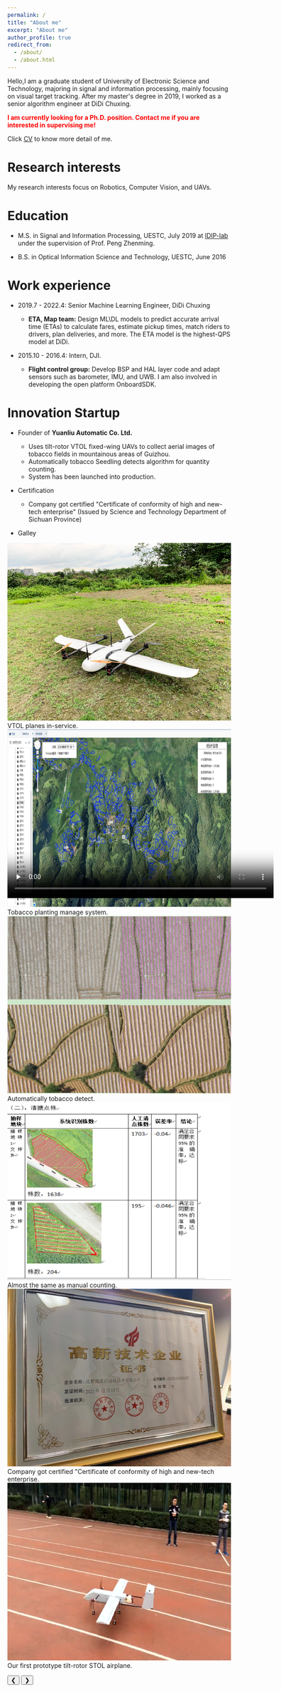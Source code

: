 ```yaml
---
permalink: /
title: "About me"
excerpt: "About me"
author_profile: true
redirect_from: 
  - /about/
  - /about.html
---
```

<link rel="stylesheet" href="https://www.w3schools.com/w3css/4/w3.css">

<script>
var _hmt = _hmt || [];
(function() {
  var hm = document.createElement("script");
  hm.src = "https://hm.baidu.com/hm.js?3e3ac010d74e14b7ea608faa27aacc7d";
  var s = document.getElementsByTagName("script")[0]; 
  s.parentNode.insertBefore(hm, s);
})();
</script>

<!-- Global site tag (gtag.js) - Google Analytics -->
<script async src="https://www.googletagmanager.com/gtag/js?id=G-VZEWKM2DNL"></script>
<script>
  window.dataLayer = window.dataLayer || [];
  function gtag(){dataLayer.push(arguments);}
  gtag('js', new Date());

  gtag('config', 'G-VZEWKM2DNL');
</script>

  Hello,I am a graduate student of University of Electronic Science and Technology, majoring in signal and information processing, mainly focusing on visual target tracking. After my master's degree in 2019, I worked as a senior algorithm engineer at DiDi Chuxing.  
 
  **<font color=red>I am currently looking for a Ph.D. position. Contact me if you are interested in supervising me!</font><br />**

  Click [CV](/cv) to know more detail of me.


Research interests
======
My research interests focus on Robotics, Computer Vision, and UAVs.


Education
======
* M.S. in Signal and Information Processing, UESTC, July 2019 at [IDIP-lab](https://idiplab.uestc.cn/) under the supervision of Prof. Peng Zhenming.

* B.S. in Optical Information Science and Technology, UESTC, June 2016

Work experience
======
*  2019.7 - 2022.4: Senior Machine Learning Engineer, DiDi Chuxing  
   * **ETA, Map team:** Design ML\DL models to predict accurate arrival time (ETAs) to calculate fares, estimate pickup times, match riders to drivers, plan deliveries, and more. The ETA model is the highest-QPS model at DiDi.


* 2015.10 - 2016.4: Intern, DJI.
  *  **Flight control group:** Develop BSP and HAL layer code and adapt sensors such as barometer, IMU, and UWB. I am also involved in developing the open platform OnboardSDK.


Innovation Startup
======
* Founder of **Yuanliu Automatic Co. Ltd.**  
  * Uses tilt-rotor VTOL fixed-wing UAVs to collect aerial images of tobacco fields in mountainous areas of Guizhou.
  * Automatically tobacco Seedling detects algorithm for quantity counting. 
  * System has been launched into production.

* Certification 
  * Company got certified  "Certificate of conformity of high and new-tech enterprise" (Issued by Science and Technology Department of Sichuan Province)

* Galley
<div class="w3-content w3-display-container" style="max-width:600px;max-height:400px;">
   <!-- Slideshow -->
    <div class="w3-display-container mySlides2">
      <img  src="files/VTOL_still.jpg" style="width:600px;height:400px">
       <div class="w3-display-bottomleft w3-large w3-container w3-padding-16 w3-black">
          VTOL planes in-service.
        </div>
    </div>
   <div class="w3-display-container mySlides2">
      <img  src="files/tobacco2.png"  style="width:600px;height:400px">
        <div class="w3-display-bottomleft w3-large w3-container w3-padding-16 w3-black">
          Tobacco planting manage system.
        </div>
   </div>

   <div class="w3-display-container mySlides2">
      <img  src="files/tobacco_detect.png" style="width:600px;height:400px">
        <div class="w3-display-bottomleft w3-large w3-container w3-padding-16 w3-black">
            Automatically tobacco detect.
        </div>
   </div>

   <div class="w3-display-container mySlides2">
      <img  src="files/tobacco_count.png" style="width:600px;height:400px">
        <div class="w3-display-bottomleft w3-large w3-container w3-padding-16 w3-black">
            Almost the same as manual counting. 
        </div>
   </div> 

   <div class="w3-display-container mySlides2">
      <img  src="files/YL-certifi.jpg" style="width:600px;height:400px">
        <div class="w3-display-bottomleft w3-large w3-container w3-padding-16 w3-black">
          Company got certified  "Certificate of conformity of high and new-tech enterprise.
        </div>
   </div>
    <div class="w3-display-container mySlides2">
      <img  src="files/UAV_takeoff_Moment.jpg" style="width:600px;height:400px">
        <div class="w3-display-bottomleft w3-container w3-padding-16 w3-black">
          Our first prototype tilt-rotor STOL airplane. 
        </div>
    </div>
     
   <button class="w3-button w3-black w3-display-left" onclick="plusDivs(-1)">&#10094;</button>
   <button class="w3-button w3-black w3-display-right" onclick="plusDivs(1)">&#10095;</button>
</div>
<div class="w3-center w3-display-bottommiddle" style="width:100%">
    <span class="w3-badge demo w3-border" onclick="currentDiv(1)"></span>
    <span class="w3-badge demo w3-border" onclick="currentDiv(2)"></span>
    <span class="w3-badge demo w3-border" onclick="currentDiv(3)"></span>
    <span class="w3-badge demo w3-border" onclick="currentDiv(4)"></span>
    <span class="w3-badge demo w3-border" onclick="currentDiv(5)"></span>
 
<script>
   var slideIndex = 1;
   showDivs(slideIndex);
   
   function plusDivs(n) {
     showDivs(slideIndex += n);
   }
   
   function showDivs(n) {
     var i;
     var x = document.getElementsByClassName("mySlides2");
     if (n > x.length) {slideIndex = 1}
     if (n < 1) {slideIndex = x.length}
     for (i = 0; i < x.length; i++) {
       x[i].style.display = "none";  
     }
     x[slideIndex-1].style.display = "block";  
   }
</script>
  <video id="video2" controls="" preload="none" poster="files/VTOL_still.jpg" width="600px" height="400px">
      <source id="mp4-2" src="files/VTOL.mp4" type="video/mp4" height="500px" width="700px">
    </videos>

Competitions 
======
* **National Champion** on 2015 ABU Asia-Pacific Robot Contest(Robocon)    
  * Badminton robot we build that can play well with humans.  

  <video id="video" controls="" preload="none" poster="files/badminton-robot_Moment.jpg" width="600px" height="400px" autoplay muted>
      <source id="mp4" src="files/badminton-robot.mp4" type="video/mp4" height="500px" width="700px">
  </videos>

* **National Second prize** on 2015 National Undergraduate Electronic Design Contest
  <img src="files/UAV-2015.jpg" style="width:500px; height:350px;">
 <div class="w3-display-bottomleft w3-container w3-padding-16 w3-black">
    UAV completed the tasks of fixed-point take-off and landing, picking up items, and line patrol.
  </div>  

Publication
======
Thesis

[1]卢耀坤. 复杂场景运动目标跟踪算法研究[D].电子科技大学,2019.  [[brief]](files/brief-of-dissertation.pdf)  [[pdf]](files/thesis-tracking.pdf)


Skills
======
* C++\Python\Scala
* Tensorflow\Spark
* OpenCV\ROS
*	CET-6